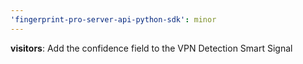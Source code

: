 ```yaml
---
'fingerprint-pro-server-api-python-sdk': minor
---
```


**visitors**: Add the confidence field to the VPN Detection Smart Signal